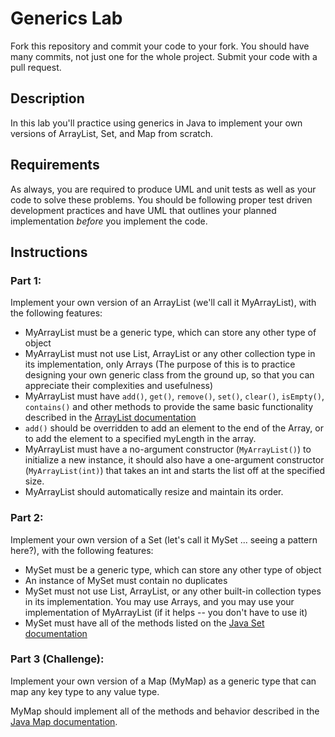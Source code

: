 # Generics Lab

Fork this repository and commit your code to your fork. You should have many commits, not just one for the whole project. Submit your code with a pull request.

## Description

In this lab you'll practice using generics in Java to implement your own versions of ArrayList, Set, and Map from scratch.

## Requirements

As always, you are required to produce UML and unit tests as well as your code to solve these problems. You should be following proper test driven development practices and have UML that outlines your planned implementation *before* you implement the code.

## Instructions

### Part 1:

Implement your own version of an ArrayList (we'll call it MyArrayList), with the following features:

- MyArrayList must be a generic type, which can store any other type of object
- MyArrayList must not use List, ArrayList or any other collection type in its implementation, only Arrays (The purpose of this is to practice designing your own generic class from the ground up, so that you can appreciate their complexities and usefulness)
- MyArrayList must have `add()`, `get()`, `remove()`, `set()`, `clear()`, `isEmpty()`, `contains()` and other methods to provide the same basic functionality described in the [ArrayList documentation](https://docs.oracle.com/javase/7/docs/api/java/util/ArrayList.html)
- `add()` should be overridden to add an element to the end of the Array, or to add the element to a specified myLength in the array.
- MyArrayList must have a no-argument constructor (`MyArrayList()`) to initialize a new instance, it should also have a one-argument constructor (`MyArrayList(int)`) that takes an int and starts the list off at the specified size.
- MyArrayList should automatically resize and maintain its order.

### Part 2:

Implement your own version of a Set (let's call it MySet ... seeing a pattern here?), with the following features:

- MySet must be a generic type, which can store any other type of object
- An instance of MySet must contain no duplicates
- MySet must not use List, ArrayList, or any other built-in collection types in its implementation. You may use Arrays, and you may use your implementation of MyArrayList (if it helps -- you don't have to use it)
- MySet must have all of the methods listed on the [Java Set documentation](https://docs.oracle.com/javase/7/docs/api/java/util/Set.html)

### Part 3 (Challenge):

Implement your own version of a Map (MyMap) as a generic type that can map any key type to any value type.

MyMap should implement all of the methods and behavior described in the [Java Map documentation](https://docs.oracle.com/javase/7/docs/api/java/util/Map.html).
